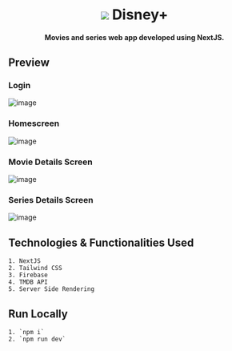 
<div>
  <h1 align="center"><img src="https://img.icons8.com/nolan/32/disney-plus.png"/>  Disney+ </h1>
  <h4 align="center">Movies and series web app developed using NextJS.</h4>
</div>

## Preview
### Login
![image](https://user-images.githubusercontent.com/56268987/167251361-68264c08-a924-4e6c-9e4a-d3c148a5d2f6.png)

### Homescreen
![image](https://user-images.githubusercontent.com/56268987/167251326-84cbe804-e28d-4453-8178-1b0e9a13d720.png)

### Movie Details Screen
![image](https://user-images.githubusercontent.com/56268987/167251411-b9d8b684-7b7e-474c-8091-7fd130ee059c.png)

### Series Details Screen
![image](https://user-images.githubusercontent.com/56268987/167251460-1325491a-1136-4581-bbea-d2a0678179c1.png)



## Technologies & Functionalities Used 

    1. NextJS
    2. Tailwind CSS
    3. Firebase
    4. TMDB API
    5. Server Side Rendering


## Run Locally
    1. `npm i`
    2. `npm run dev`
